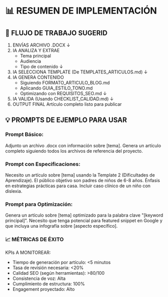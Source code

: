 

# 📊 RESUMEN DE IMPLEMENTACIÓN


## 📝 FLUJO DE TRABAJO SUGERID

1. ENVÍAS ARCHIVO .DOCX
       ↓
2. IA ANALIZA Y EXTRAE
   - Tema principal
   - Audiencia
   - Tipo de contenido
       ↓
3. IA SELECCIONA TEMPLATE
   (De TEMPLATES_ARTICULOS.md)
       ↓
4. IA GENERA CONTENIDO
   - Siguiendo FORMATO_ARTICULO_BLOG.md
   - Aplicando GUIA_ESTILO_TONO.md
   - Optimizando con REQUISITOS_SEO.md
       ↓
5. IA VALIDA
   (Usando CHECKLIST_CALIDAD.md)
       ↓
6. OUTPUT FINAL
   Artículo completo listo para publicar


## 💡 PROMPTS DE EJEMPLO PARA USAR
### Prompt Básico:
Adjunto un archivo .docx con información sobre [tema]. Genera un artículo completo siguiendo todos los archivos de referencia del proyecto.


### Prompt con Especificaciones:
Necesito un artículo sobre [tema] usando la Template 2 (Dificultades de Aprendizaje). El público objetivo son padres de niños de 6-8 años. Énfasis en estrategias prácticas para casa. Incluir caso clínico de un niño con dislexia.

### Prompt para Optimización:
Genera un artículo sobre [tema] optimizado para la palabra clave "[keyword principal]". Necesito que tenga potencial para featured snippet en Google y que incluya una infografía sobre [aspecto específico].

### 📈 MÉTRICAS DE ÉXITO
KPIs A MONITOREAR:
- Tiempo de generación por artículo: <5 minutos
- Tasa de revisión necesaria: <20%
- Calidad SEO (según herramientas): >80/100
- Consistencia de voz: Alta
- Cumplimiento de estructura: 100%
- Engagement proyectado: Alto